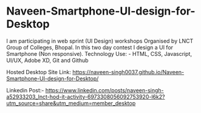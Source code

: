 # Naveen-Smartphone-UI-design-for-Desktop

I am participating in web sprint (UI Design) workshops Organised by LNCT Group of Colleges, Bhopal.
In this two day contest I design a UI for Smartphone (Non responsive).
Technology Use: - HTML, CSS, Javascript, UI/UX, Adobe XD, Git and Github

Hosted Desktop Site Link: https://naveen-singh0037.github.io/Naveen-Smartphone-UI-design-for-Desktop/

Linkedin Post:- https://www.linkedin.com/posts/naveen-singh-a52933203_lnct-hod-it-activity-6973308056092753920-l6k2?utm_source=share&utm_medium=member_desktop
